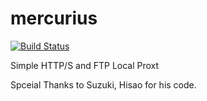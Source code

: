 mercurius
=========
[![Build Status](https://travis-ci.org/bossiernesto/mercurius.svg)](https://travis-ci.org/bossiernesto/mercurius)

Simple HTTP/S and FTP Local Proxt

Spceial Thanks to Suzuki, Hisao for his code.
